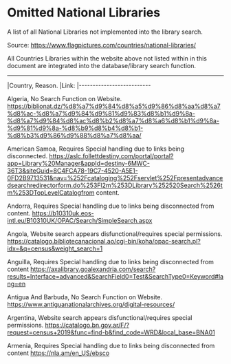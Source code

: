 # Omitted National Libraries
A list of all National Libraries not implemented into the library search.

Source: https://www.flagpictures.com/countries/national-libraries/

All Countries Libraries within the website above not listed within in this document are integrated into the database/library search function.

---
|Country, Reason.
|Link:
|--------------------------

Algeria, No Search Function on Website.
https://biblionat.dz/%d8%a7%d9%84%d8%a5%d9%86%d8%aa%d8%a7%d8%ac-%d8%a7%d9%84%d9%81%d9%83%d8%b1%d9%8a-%d8%a7%d9%84%d8%ac%d8%b2%d8%a7%d8%a6%d8%b1%d9%8a-%d9%81%d9%8a-%d8%b9%d8%b4%d8%b1-%d8%b3%d9%86%d9%88%d8%a7%d8%aa/ 

American Samoa,  Requires Special handling due to links being disconnected.
https://aslc.follettdestiny.com/portal/portal?app=Library%20Manager&appId=destiny-6MWC-36T3&siteGuid=8C4FCA78-19C7-4520-A5E1-0FD2B9713531&nav=%252Fcataloging%252Fservlet%252Fpresentadvancedsearchredirectorform.do%253Fl2m%253DLibrary%252520Search%2526tm%253DTopLevelCatalogfrom content.

Andorra, Requires Special handling due to links being disconnected from content.
https://b10310uk.eos-intl.eu/B10310UK/OPAC/Search/SimpleSearch.aspx

Angola, Website search appears disfunctional/requires special permissions.
https://catalogo.bibliotecanacional.ao/cgi-bin/koha/opac-search.pl?idx=&q=census&weight_search=1

Anguilla, Requires Special handling due to links being disconnected from content
https://axalibrary.goalexandria.com/search?results=Interface=advanced&SearchField0=Test&SearchType0=Keyword#lang=en

Antigua And Barbuda, No Search Function on Website.
https://www.antiguanationalarchives.org/digital-resources/

Argentina, Website search appears disfunctional/requires special permissions.
https://catalogo.bn.gov.ar/F/?request=census+2019&func=find-b&find_code=WRD&local_base=BNA01

Armenia, Requires Special handling due to links being disconnected from content
https://nla.am/en_US/ebsco